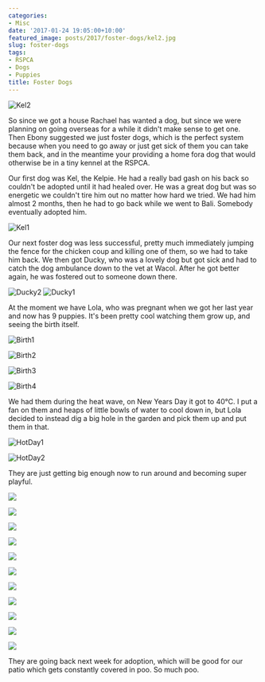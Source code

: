 ```yaml
---
categories:
- Misc
date: '2017-01-24 19:05:00+10:00'
featured_image: posts/2017/foster-dogs/kel2.jpg
slug: foster-dogs
tags:
- RSPCA
- Dogs
- Puppies
title: Foster Dogs
---
```


![Kel2](kel2.jpg "Kel the Kelpie")

So since we got a house Rachael has wanted a dog, but since we were planning on going overseas for a while it didn't make sense to get one. Then Ebony suggested we just foster dogs, which is the perfect system because when you need to go away or just get sick of them you can take them back, and in the meantime your providing a home fora dog that would otherwise be in a tiny kennel at the RSPCA.

Our first dog was Kel, the Kelpie. He had a really bad gash on his back so couldn't be adopted until it had healed over. He was a great dog but was so energetic we couldn't tire him out no matter how hard we tried. We had him almost 2 months, then he had to go back while we went to Bali. Somebody eventually adopted him.

![Kel1](kel1.jpg "Kel the Kelpie")

Our next foster dog was less successful, pretty much immediately jumping the fence for the chicken coup and killing one of them, so we had to take him back. We then got Ducky, who was a lovely dog but got sick and had to catch the dog ambulance down to the vet at Wacol. After he got better again, he was fostered out to someone down there.

![Ducky2](ducky2.jpg "Ducky") ![Ducky1](ducky1.jpg "Ducky")

At the moment we have Lola, who was pregnant when we got her last year and now has 9 puppies. It's been pretty cool watching them grow up, and seeing the birth itself.

![Birth1](birth1.jpg "Lola with puppies")

![Birth2](birth2.jpg "Lola with puppies")

![Birth3](birth3.jpg)

![Birth4](birth4.jpg)

We had them during the heat wave, on New Years Day it got to 40°C. I put a fan on them and heaps of little bowls of water to cool down in, but Lola decided to instead dig a big hole in the garden and pick them up and put them in that.

![HotDay1](hotday1.jpg "Escaping the heat")

![HotDay2](hotday2.jpg "Escaping the heat")

They are just getting big enough now to run around and becoming super playful.

![](p1.jpg)

![](p2.jpg)

![](p3.jpg)

![](p4.jpg)

![](p5.jpg)

![](p6.jpg)

![](p7.jpg)

![](p8.jpg)

![](p9.jpg)

![](p10.jpg)

![](p11.jpg)

They are going back next week for adoption, which will be good for our patio which gets constantly covered in poo. So much poo.
